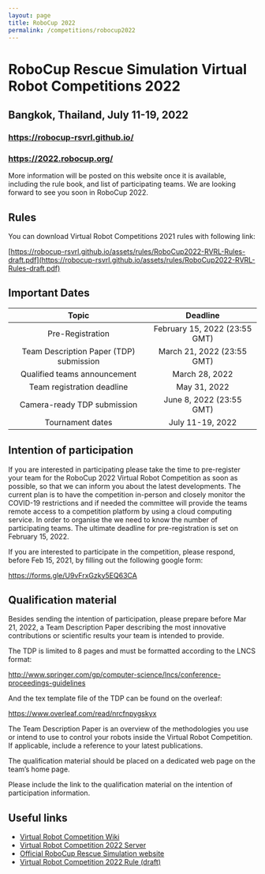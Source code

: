 ```yaml
---
layout: page
title: RoboCup 2022
permalink: /competitions/robocup2022
---
```


#  RoboCup Rescue Simulation Virtual Robot Competitions 2022 
## Bangkok, Thailand, July 11-19, 2022
### https://robocup-rsvrl.github.io/ 
### https://2022.robocup.org/
More information will be posted on this website once it is available, including the rule book, and list of participating teams. We are looking forward to see you soon in RoboCup 2022.
## Rules
You can download Virtual Robot Competitions 2021 rules with following link:

[https://robocup-rsvrl.github.io/assets/rules/RoboCup2022-RVRL-Rules-draft.pdf](https://robocup-rsvrl.github.io/assets/rules/RoboCup2022-RVRL-Rules-draft.pdf)


## Important Dates

| Topic                                    | Deadline               |
|:---------------------------:             | :------------:          | 
|Pre-Registration            | February 15, 2022 (23:55 GMT)        |   
|Team Description Paper (TDP) submission   |March 21, 2022 (23:55 GMT)         | 
|Qualified teams announcement   |March 28, 2022         | 
|Team registration deadline	             |May 31, 2022      | 
|Camera-ready TDP submission	             | June 8, 2022 (23:55 GMT)      | 
|Tournament dates                         | July 11-19, 2022        |   

## Intention of participation
If you are interested in participating please take the time to pre-register your team for the RoboCup 2022 Virtual Robot Competition as soon as possible, so that we can inform you about the latest developments. The current plan is to have the competition in-person and closely monitor the COVID-19 restrictions and if needed the committee will provide the teams remote access to a competition platform by using a cloud computing service. In order to organise the we need to know the number of participating teams. The ultimate deadline for pre-registration is set on February 15, 2022.

If you are interested to participate in the competition, please respond, before Feb 15, 2021, by filling out the following google form:

https://forms.gle/U9vFrxGzky5EQ63CA 

## Qualification material

Besides sending the intention of participation, please prepare before Mar 21, 2022, a Team Description Paper describing the most innovative contributions or scientific results your team is intended to provide.

The TDP is limited to 8 pages and must be formatted according to the LNCS format:

http://www.springer.com/gp/computer-science/lncs/conference-proceedings-guidelines

 

And the tex template file of the TDP can be found on the overleaf:

https://www.overleaf.com/read/nrcfnpygskyx



The Team Description Paper is an overview of the methodologies you use or intend to use to control your robots inside the Virtual Robot Competition. If applicable, include a reference to your latest publications.

The qualification material should be placed on a dedicated web page on the team’s home page.

Please include the link to the qualification material on the intention of participation information.

## Useful links

* [Virtual Robot Competition Wiki](https://robocup-rsvrl.github.io/)
* [Virtual Robot Competition 2022 Server](https://github.com/RoboCup-RSVRL/RoboCup2022RVRL_Demo)
* [Official RoboCup Rescue Simulation website](https://rescuesim.robocup.org/)
* [Virtual Robot Competition 2022 Rule (draft)](https://robocup-rsvrl.github.io/assets/rules/RoboCup2022-RVRL-Rules-draft.pdf)
